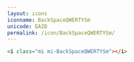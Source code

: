 ```yaml
---
layout: icons
iconname: BackSpaceQWERTYSm
unicode: EA2D
permalink: /icon/BackSpaceQWERTYSm/
---
```


``` html
<i class="mi mi-BackSpaceQWERTYSm"></i>
```

